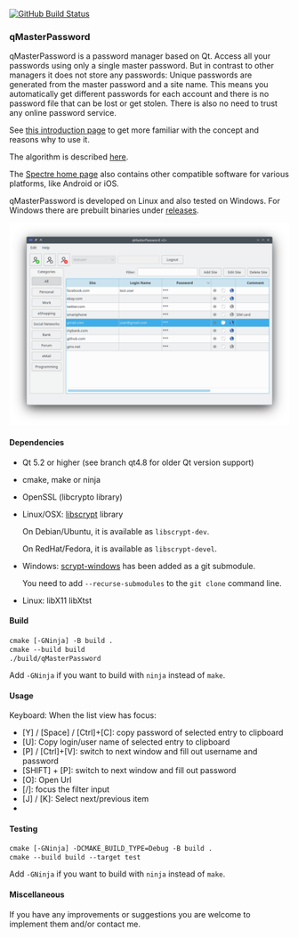 [![GitHub Build Status](https://github.com/bkueng/qMasterPassword/actions/workflows/build.yml/badge.svg?branch=main&event=push)](https://github.com/bkueng/qMasterPassword/actions/workflows/build.yml?query=branch%3Amain+event%3Apush)

### qMasterPassword

qMasterPassword is a password manager based on Qt. Access all your passwords
using only a single master password. But in contrast to other managers it does
not store any passwords: Unique passwords are generated from the master password
and a site name. This means you automatically get different passwords for each
account and there is no password file that can be lost or get stolen. There is
also no need to trust any online password service.

See [this introduction page](https://spectre.app/#introduction) to get more familiar with the concept
and reasons why to use it.

The algorithm is described [here](https://spectre.app/spectre-algorithm.pdf).

The [Spectre home page](https://spectre.app) also contains other compatible software for various platforms, like
Android or iOS.

qMasterPassword is developed on Linux and also tested on Windows. For Windows
there are prebuilt binaries under
[releases](https://github.com/bkueng/qMasterPassword/releases).

![screenshot](screenshots/main_window.png)


#### Dependencies
* Qt 5.2 or higher (see branch qt4.8 for older Qt version support)
* cmake, make or ninja
* OpenSSL (libcrypto library)
* Linux/OSX: [libscrypt](https://github.com/technion/libscrypt) library

  On Debian/Ubuntu, it is available as `libscrypt-dev`.

  On RedHat/Fedora, it is available as `libscrypt-devel`.

* Windows: [scrypt-windows](https://github.com/barrysteyn/scrypt-windows) has been added as
a git submodule.

  You need to add `--recurse-submodules` to the `git clone` command line.

* Linux: libX11 libXtst


#### Build
```shell
cmake [-GNinja] -B build .
cmake --build build
./build/qMasterPassword
```

Add `-GNinja` if you want to build with `ninja` instead of `make`.


#### Usage
Keyboard: When the list view has focus:
- [Y] / [Space] / [Ctrl]+[C]: copy password of selected entry to clipboard
- [U]: Copy login/user name of selected entry to clipboard
- [P] / [Ctrl]+[V]: switch to next window and fill out username and password
- [SHIFT] + [P]: switch to next window and fill out password
- [O]: Open Url
- [/]: focus the filter input
- [J] / [K]: Select next/previous item
- [Q]: Logout


#### Testing
```shell
cmake [-GNinja] -DCMAKE_BUILD_TYPE=Debug -B build .
cmake --build build --target test
```

Add `-GNinja` if you want to build with `ninja` instead of `make`.


#### Miscellaneous
If you have any improvements or suggestions you are welcome to implement them
and/or contact me.
